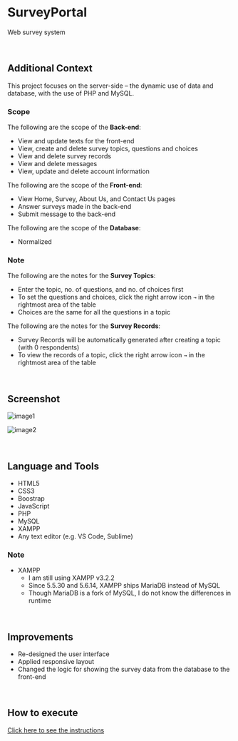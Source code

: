 # SurveyPortal

Web survey system

<br>

## Additional Context

This project focuses on the server-side – the dynamic use of data and database, with the use of PHP and MySQL.

### Scope

The following are the scope of the **Back-end**:
- View and update texts for the front-end
- View, create and delete survey topics, questions and choices
- View and delete survey records
- View and delete messages
- View, update and delete account information

The following are the scope of the **Front-end**:
- View Home, Survey, About Us, and Contact Us pages
- Answer surveys made in the back-end
- Submit message to the back-end

The following are the scope of the **Database**:
- Normalized

### Note

The following are the notes for the **Survey Topics**:
- Enter the topic, no. of questions, and no. of choices first
- To set the questions and choices, click the right arrow icon `→` in the rightmost area of the table
- Choices are the same for all the questions in a topic

The following are the notes for the **Survey Records**:
- Survey Records will be automatically generated after creating a topic (with 0 respondents)
- To view the records of a topic, click the right arrow icon `→` in the rightmost area of the table

<br>

## Screenshot

![image1](https://user-images.githubusercontent.com/84888155/126061528-10a5d862-def0-48f3-bba3-0897e6c90c46.png)

![image2](https://user-images.githubusercontent.com/84888155/126061555-3b3e3b09-066b-45b0-8f43-7ef7ccecc75a.PNG)

<br>

## Language and Tools

- HTML5
- CSS3
- Boostrap
- JavaScript
- PHP
- MySQL
- XAMPP
- Any text editor (e.g. VS Code, Sublime)

### Note

- XAMPP
	- I am still using XAMPP v3.2.2
	- Since 5.5.30 and 5.6.14, XAMPP ships MariaDB instead of MySQL
	- Though MariaDB is a fork of MySQL, I do not know the differences in runtime

<br>

## Improvements

- Re-designed the user interface
- Applied responsive layout
- Changed the logic for showing the survey data from the database to the front-end

<br>

## How to execute

[Click here to see the instructions](https://github.com/rynrsts/SurveyPortal/blob/main/EXECUTE.md)
